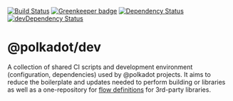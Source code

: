 [![Build Status](https://travis-ci.org/polkadot-js/dev.svg?branch=master)](https://travis-ci.org/polkadot-js/dev)
[![Greenkeeper badge](https://badges.greenkeeper.io/polkadot-js/dev.svg)](https://greenkeeper.io/)
[![Dependency Status](https://david-dm.org/polkadot-js/dev.svg)](https://david-dm.org/polkadot-js/dev)
[![devDependency Status](https://david-dm.org/polkadot-js/dev/dev-status.svg)](https://david-dm.org/polkadot-js/dev#info=devDependencies)

# @polkadot/dev

A collection of shared CI scripts and development environment (configuration, dependencies) used by @polkadot projects. It aims to reduce the boilerplate and updates needed to perform building or libraries as well as a one-repository for [flow definitions](https://flow.org/) for 3rd-party libraries.
